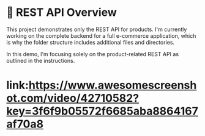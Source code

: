 # 📢 REST API Overview

This project demonstrates only the REST API for products. I'm currently working on the complete backend for a full e-commerce application, which is why the folder structure includes additional files and directories.

In this demo, I'm focusing solely on the product-related REST API as outlined in the instructions.

# link:https://www.awesomescreenshot.com/video/42710582?key=3f6f9b05572f6685aba8864167af70a8
